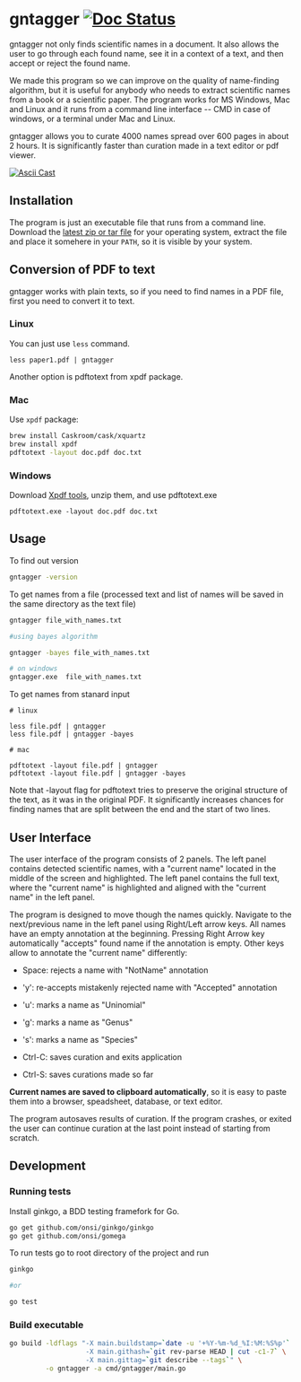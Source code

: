 # gntagger [![Doc Status][doc-img]][doc]

gntagger not only finds scientific names in a document. It also allows the user to
go through each found name, see it in a context of a text, and then accept or
reject the found name.

We made this program so we can improve on the quality of name-finding algorithm,
but it is useful for anybody who needs to extract scientific names from a book
or a scientific paper. The program works for MS Windows, Mac and Linux and it
runs from a command line interface -- CMD in case of windows, or a terminal
under Mac and Linux.

gntagger allows you to curate 4000 names spread over 600 pages in about 2 hours. It
is significantly faster than curation made in a text editor or pdf viewer.

[![Ascii Cast][asciicast-img]][asciicast]

## Installation

The  program is just an executable file that runs from a command line. Download the
[latest zip or tar file][releases] for your operating system, extract the file
and place it somehere in your `PATH`, so it is visible by your system.

## Conversion of PDF to text

gntagger works with plain texts, so if you need to find names in a PDF file,
first you need to convert it to text.

### Linux

You can just use `less` command.

```
less paper1.pdf | gntagger
```

Another option is pdftotext from xpdf package.

### Mac

Use `xpdf` package:

```bash
brew install Caskroom/cask/xquartz
brew install xpdf
pdftotext -layout doc.pdf doc.txt
```

### Windows

Download [Xpdf tools][xpdf-tools], unzip them, and use pdftotext.exe

```
pdftotext.exe -layout doc.pdf doc.txt
```

## Usage

To find out version

```bash
gntagger -version
```

To get names from a file (processed text and list of names will be saved in the
same directory as the text file)

```bash
gntagger file_with_names.txt

#using bayes algorithm

gntagger -bayes file_with_names.txt

# on windows
gntagger.exe  file_with_names.txt
```

To get names from stanard input

```
# linux

less file.pdf | gntagger
less file.pdf | gntagger -bayes

# mac

pdftotext -layout file.pdf | gntagger
pdftotext -layout file.pdf | gntagger -bayes
```

Note that -layout flag for pdftotext tries to preserve the original structure of
the text, as it was in the original PDF. It significantly increases chances for
finding names that are split between the end and the start of two lines.

## User Interface

The user interface of the program consists of 2 panels. The left panel
contains detected scientific names, with a "current name" located in the middle
of the screen and highlighted. The left panel contains the full text, where
the "current name" is highlighted and aligned with the "current name" in the
left panel.

The program is designed to move though the names quickly. Navigate to the
next/previous name in the left panel using Right/Left arrow keys. All names
have an empty annotation at the beginning. Pressing Right Arrow key
automatically "accepts" found name if the annotation is empty. Other keys
allow to annotate the "current name" differently:

* Space: rejects a name with "NotName" annotation

* 'y':   re-accepts mistakenly rejected name with "Accepted" annotation

* 'u':   marks a name as "Uninomial"

* 'g':   marks a name as "Genus"

* 's':  marks a name as "Species"

* Ctrl-C: saves curation and exits application

* Ctrl-S: saves curations made so far

**Current names are saved to clipboard automatically**, so it is easy to paste
them into a browser, speadsheet, database, or text editor.

The program autosaves results of curation. If the program crashes, or exited
the user can continue curation at the last point instead of starting from
scratch.

## Development

### Running tests

Install ginkgo, a BDD testing framefork for Go.

```bash
go get github.com/onsi/ginkgo/ginkgo
go get github.com/onsi/gomega
```

To run tests go to root directory of the project and run

```bash
ginkgo

#or

go test
```

### Build executable

```bash
go build -ldflags "-X main.buildstamp=`date -u '+%Y-%m-%d_%I:%M:%S%p'` \
                   -X main.githash=`git rev-parse HEAD | cut -c1-7` \
                   -X main.gittag=`git describe --tags`" \
         -o gntagger -a cmd/gntagger/main.go
```


[asciicast-img]: https://asciinema.org/a/wNfIt2TfZiyrAwJZKhuq5DkHV.png
[asciicast]: https://asciinema.org/a/wNfIt2TfZiyrAwJZKhuq5DkHV
[doc-img]: https://godoc.org/github.com/gnames/gntagger?status.png
[doc]: https://godoc.org/github.com/gnames/gntagger
[xpdf-tools]: https://www.xpdfreader.com/download.html
[releases]: https://github.com/gnames/gntagger/releases/latest
